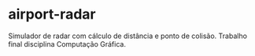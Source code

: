 # airport-radar
Simulador de radar com cálculo de distância e ponto de colisão. Trabalho final disciplina Computação Gráfica.
